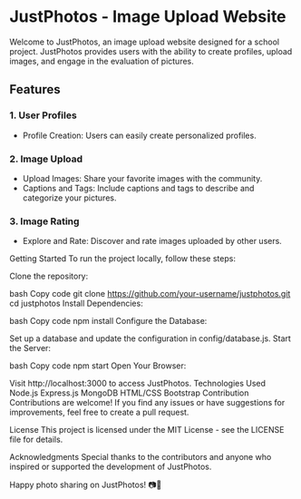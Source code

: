 # JustPhotos - Image Upload Website
Welcome to JustPhotos, an image upload website designed for a school project. JustPhotos provides users with the ability to create profiles, upload images, and engage in the evaluation of pictures.

## Features
### 1. User Profiles
- Profile Creation: Users can easily create personalized profiles.
### 2. Image Upload
- Upload Images: Share your favorite images with the community.
- Captions and Tags: Include captions and tags to describe and categorize your pictures.
### 3. Image Rating
- Explore and Rate: Discover and rate images uploaded by other users.

Getting Started
To run the project locally, follow these steps:

Clone the repository:

bash
Copy code
git clone https://github.com/your-username/justphotos.git
cd justphotos
Install Dependencies:

bash
Copy code
npm install
Configure the Database:

Set up a database and update the configuration in config/database.js.
Start the Server:

bash
Copy code
npm start
Open Your Browser:

Visit http://localhost:3000 to access JustPhotos.
Technologies Used
Node.js
Express.js
MongoDB
HTML/CSS
Bootstrap
Contribution
Contributions are welcome! If you find any issues or have suggestions for improvements, feel free to create a pull request.

License
This project is licensed under the MIT License - see the LICENSE file for details.

Acknowledgments
Special thanks to the contributors and anyone who inspired or supported the development of JustPhotos.

Happy photo sharing on JustPhotos! 📷🌟
